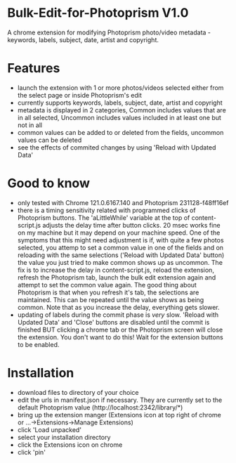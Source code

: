 # Bulk-Edit-for-Photoprism V1.0
A chrome extension for modifying Photoprism photo/video metadata - keywords, labels, subject, date, artist and copyright.
# Features
- launch the extension with 1 or more photos/videos selected either from the select page or inside Photoprism's edit
- currently supports keywords, labels, subject, date, artist and copyright
- metadata is displayed in 2 categories, Common includes values that are in all selected, Uncommon includes values included in at least one but not in all
- common values can be added to or deleted from the fields, uncommon values can be deleted
- see the effects of commited changes by using 'Reload with Updated Data'
# Good to know
- only tested with Chrome 121.0.6167.140 and Photoprism 231128-f48ff16ef
- there is a timing sensitivity related with programmed clicks of Photoprism buttons.  The 'aLittleWhile' variable at the top of content-script.js adjusts the delay time after button clicks.  20 msec works fine on my machine but it may depend on your machine speed.  One of the symptoms that this might need adjustment is if, with quite a few photos selected, you attemp to set a common value in one of the fields and on reloading with the same selections ('Reload with Updated Data' button) the value you just tried to make common shows up as uncommon.  The fix is to increase the delay in content-script.js, reload the extension, refresh the Photoprism tab, launch the bulk edit extension again and attempt to set the common value again.  The good thing about Photoprism is that when you refresh it's tab, the selections are maintained.  This can be repeated until the value shows as being common.  Note that as you increase the delay, everything gets slower.
- updating of labels during the commit phase is *very* slow.  'Reload with Updated Data' and 'Close' buttons are disabled until the commit is finished BUT clicking a chrome tab or the Photoprism screen will close the extension.  You don't want to do this!  Wait for the extension buttons to be enabled.
# Installation
- download files to directory of your choice
- edit the urls in manifest.json if necessary.  They are currently set to the default Photoprism value (http://localhost:2342/library/*)
- bring up the extension manger (Extensions icon at top right of chrome or ...->Extensions->Manage Extensions)
- click 'Load unpacked'
- select your installation directory
- click the Extensions icon on chrome
- click 'pin'
